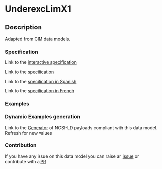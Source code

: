 # UnderexcLimX1

## Description 

Adapted from CIM data models. 
### Specification

Link to the [interactive specification](https://swagger.lab.fiware.org/?url=https://smart-data-models.github.io/dataModel.EnergyCIM/UnderexcLimX1/swagger.yaml)

Link to the [specification](https://smart-data-models.github.io/dataModel.EnergyCIM/UnderexcLimX1/doc/spec.md)

Link to the [specification in Spanish](https://smart-data-models.github.io/dataModel.EnergyCIM/UnderexcLimX1/doc/spec_ES.md)

Link to the [specification in French](https://smart-data-models.github.io/dataModel.EnergyCIM/UnderexcLimX1/doc/spec_FR.md)
### Examples
### Dynamic Examples generation

Link to the [Generator](https://smartdatamodels.org/extra/ngsi-ld_generator_v0.91.php?schemaUrl=https://raw.githubusercontent.com/smart-data-models/dataModel.EnergyCIM/master/UnderexcLimX1/schema.json&email=info@smartdatamodels.org) of NGSI-LD payloads compliant with this data model. Refresh for new values
### Contribution

 If you have any issue on this data model you can raise an [issue](https://github.com/smart-data-models/dataModel.EnergyCIM/issues)  or contribute with a [PR](https://github.com/smart-data-models/dataModel.EnergyCIM/pulls)